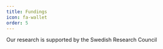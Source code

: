 ```yaml
---
title: Fundings
icon: fa-wallet
order: 5
---
```


Our research is supported by the Swedish Research Council

